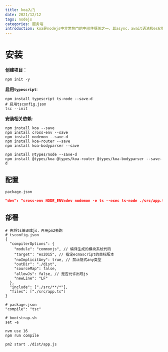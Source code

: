 ```yaml
---
title: koa入门
date: 2021/12/12
tags: nodejs
categories: 服务端
introduction: koa是nodejs中非常热门的中间件框架之一，其async，await语法和es6非常契合，如何在项目中合理的使用koa，如何配置和部署koa项目，我记录了自己的使用体验
---
```


# 安装

**创建项目**：

```shell
npm init -y
```

**启用<code>typescript</code>**:

```shell
npm install typescript ts-node --save-d
# 启用tsconfig.json
tsc --init
```

**安装相关依赖**:

```shell
npm install koa --save
npm install cross-env --save
npm install nodemon --save-d
npm install koa-router --save
npm install koa-bodyparser --save

npm install @types/node --save-d
npm install @types/koa @types/koa-router @types/koa-bodyparser --save-d

```

## 配置

<code>package.json</code>

```json
"dev": "cross-env NODE_ENV=dev nodemon -e ts --exec ts-node ./src/app.ts",
```

## 部署

```shell
# 先将ts编译成js，再用pm2去跑
# tsconfig.json
{
  "compilerOptions": {
    "module": "commonjs", // 编译生成的模块系统代码
    "target": "es2015", // 指定ecmascript的目标版本
    "noImplicitAny": true, // 禁止隐式any类型
    "outDir": "./dist",
    "sourceMap": false,
    "allowJs": false, // 是否允许出现js
    "newLine": "LF"
  },
  "include": ["./src/**/*"],
  "files": ["./src/app.ts"]
}

# package.json
"compile": "tsc"

# bootstrap.sh
set -e

nvm use 16
npm run compile

pm2 start ./dist/app.js
```